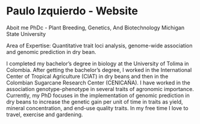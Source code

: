 # Paulo Izquierdo - Website

Aboit me
PhDc - Plant Breeding, Genetics, And Biotechnology
Michigan State University

Area of Expertise: Quantitative trait loci analysis, genome-wide association and genomic prediction in dry bean.

I completed my bachelor’s degree in biology at the University of Tolima in Colombia. After getting the bachelor’s degree, I worked in the International Center of Tropical Agriculture (CIAT) in dry beans and then in the Colombian Sugarcane Research Center (CENICAÑA). I have worked in the association genotype-phenotype in several traits of agronomic importance. Currently, my PhD focuses in the implementation of genomic prediction in dry beans to increase the genetic gain per unit of time in traits as yield, mineral concentration, and end-use quality traits. In my free time I love to travel, exercise and gardening.
